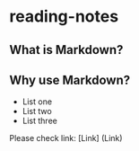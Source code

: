 # reading-notes

## What is Markdown?

## Why use Markdown?

- List one
- List two
- List three
  
Please check link: [Link] (Link)
